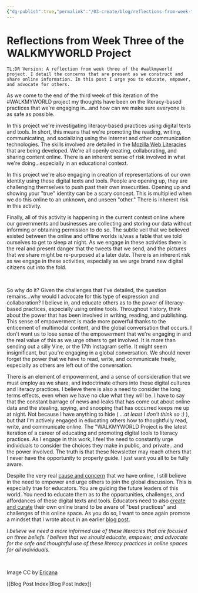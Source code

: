 ```yaml
---
{"dg-publish":true,"permalink":"/03-create/blog/reflections-from-week-three-of-the-walkmyworld-project/","title":"Reflections from Week Three of the #WALKMYWORLD Project","tags":["identity","mozilla","privacy","walkmyworld","webliteracy"]}
---
```


# Reflections from Week Three of the WALKMYWORLD Project

```
TL;DR Version: A reflection from week three of the #walkmyworld project. I detail the concerns that are present as we construct and share online information. In this post I urge you to educate, empower, and advocate for others.
```

As we come to the end of the third week of this iteration of the #WALKMYWORLD project my thoughts have been on the literacy-based practices that we're engaging in...and how can we make sure everyone is as safe as possible.

In this project we're investigating literacy-based practices using digital texts and tools. In short, this means that we're promoting the reading, writing, communicating, and socializing using the Internet and other communication technologies. The skills involved are detailed in the [Mozilla Web Literacies](https://wiki.mozilla.org/Webmaker/WebLiteracyMap) that are being developed. We're all openly creating, collaborating, and sharing content online. There is an inherent sense of risk involved in what we're doing...especially in an educational context.

In this project we're also engaging in creation of representations of our own identity using these digital texts and tools. People are opening up, they are challenging themselves to push past their own insecurities. Opening up and showing your "true" identity can be a scary concept. This is multiplied when we do this online to an unknown, and unseen "other." There is inherent risk in this activity.

Finally, all of this activity is happening in the current context online where our governments and businesses are collecting and storing our data without informing or obtaining permission to do so. The subtle veil that we believed existed between the online and offline worlds is/was a fable that we told ourselves to get to sleep at night. As we engage in these activities there is the real and present danger that the tweets that we send, and the pictures that we share might be re-purposed at a later date. There is an inherent risk as we engage in these activities, especially as we urge brand new digital citizens out into the fold.

 

So why do it? Given the challenges that I've detailed, the question remains...why would I advocate for this type of expression and collaboration? I believe in, and educate others as to the power of literacy-based practices, especially using online tools. Throughout history, think about the power that has been involved in writing, reading, and publishing. This sense of empowerment is made more powerful thanks to the enticement of multimodal content, and the global conversation that occurs. I don't want us to lose sense of the empowerment that we're engaging in and the real value of this as we urge others to get involved. It is more than sending out a silly Vine, or the 17th Instagram selfie. It might seem insignificant, but you're engaging in a global conversation. We should never forget the power that we have to read, write, and communicate freely, especially as others are left out of the conversation.

There is an element of empowerment, and a sense of consideration that we must employ as we share, and indoctrinate others into these digital cultures and literacy practices. I believe there is also a need to consider the long terms effects, even when we have no clue what they will be. I have to say that the constant barrage of news and leaks that has come out about online data and the stealing, spying, and snooping that has occurred keeps me up at night. Not because I have anything to hide ( _...at least I don't think so :)_ ), but that I'm actively engaged in educating others how to thoughtfully read, write, and communicate online. The "WALKMYWORLD Project is the latest iteration of a career of educating and promoting digital tools to literacy practices. As I engage in this work, I feel the need to constantly urge individuals to consider the choices they make in public, and private...and the power involved. The truth is that these Newsletter may reach others that I never have the opportunity to properly guide. I just want you all to be fully aware.

Despite the very real [cause and concern](http://wiobyrne.com/protect-yourself-as-you-search-and-sift-online-information/) that we have online, I still believe in the need to empower and urge others to join the global discussion. This is especially true for educators. You are guiding the future leaders of this world. You need to educate them as to the opportunities, challenges, and affordances of these digital texts and tools. Educators need to also [create and curate](http://wiobyrne.com/creating-and-curating-your-online-brand/) their own online brand to be aware of "best practices" and challenges of this online space. As you do so, I want to once again promote a mindset that I wrote about in an earlier [blog post](http://wiobyrne.com/privacy-identity-and-protecting-yourself-and-your-students-online/).

_I believe we need a more informed use of these literacies that are focused on three beliefs. I believe that we should educate, empower, and advocate for the safe and thoughtful use of these literacy practices in online spaces for all individuals._

 

Image CC by [Ericana](http://www.deviantart.com/art/Walking-On-Sunshine-61394620)

[[Blog Post Index\|Blog Post Index]]
